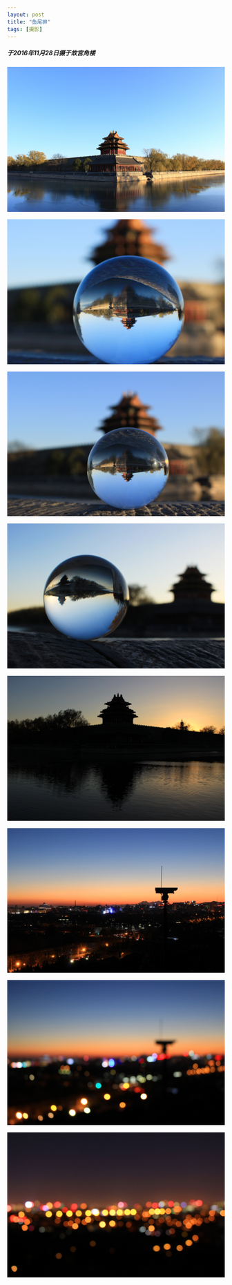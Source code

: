```yaml
---
layout: post
title: "鱼尾狮"
tags: [摄影]
---
```


##### 于2016年11月28日摄于故宫角楼

![](https://raw.githubusercontent.com/zhihuz/BLOG-RES/master/2016-11-28%201.jpg)

![](https://raw.githubusercontent.com/zhihuz/BLOG-RES/master/2016-11-28%202.jpg)

![](https://raw.githubusercontent.com/zhihuz/BLOG-RES/master/2016-11-28%203.jpg)

![](https://raw.githubusercontent.com/zhihuz/BLOG-RES/master/2016-11-28%204.jpg)

![](https://raw.githubusercontent.com/zhihuz/BLOG-RES/master/2016-11-28%205.jpg)

![](https://raw.githubusercontent.com/zhihuz/BLOG-RES/master/2016-11-28%206.jpg)

![](https://raw.githubusercontent.com/zhihuz/BLOG-RES/master/2016-11-28%207.jpg)

![](https://raw.githubusercontent.com/zhihuz/BLOG-RES/master/2016-11-28%208.jpg)